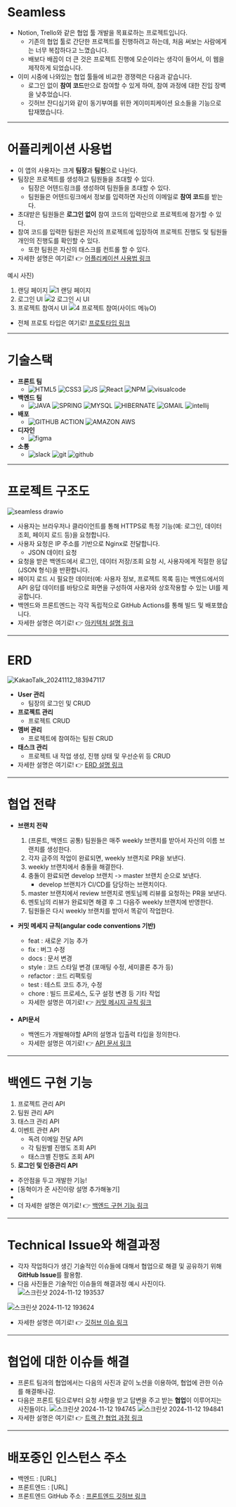 # Seamless
- Notion, Trello와 같은 협업 툴 개발을 목표로하는 프로젝트입니다.
  - 기존의 협업 툴로 간단한 프로젝트를 진행하려고 하는데, 처음 써보는 사람에게는 너무 복잡하다고 느꼈습니다.
  - 배보다 배꼽이 더 큰 것은 프로젝트 진행에 모순이라는 생각이 들어서, 이 웹을 제작하게 되었습니다.
- 이미 시중에 나와있는 협업 툴들에 비교한 경쟁력은 다음과 같습니다.
  - 로그인 없이 **참여 코드**만으로 참여할 수 있게 하여, 참여 과정에 대한 진입 장벽을 낮추었습니다.
  - 깃허브 잔디심기와 같이 동기부여를 위한 게이미피케이션 요소들을 기능으로 탑재했습니다.

---

# 어플리케이션 사용법
- 이 앱의 사용자는 크게 **팀장**과 **팀원**으로 나뉜다.
- 팀장은 프로젝트를 생성하고 팀원들을 초대할 수 있다.
  - 팀장은 어텐드링크를 생성하여 팀원들을 초대할 수 있다.
  - 팀원들은 어텐드링크에서 정보를 입력하면 자신의 이메일로 **참여 코드**를 받는다.
- 초대받은 팀원들은 **로그인 없이** 참여 코드의 입력만으로 프로젝트에 참가할 수 있다.
- 참여 코드를 입력한 팀원은 자신의 프로젝트에 입장하여 프로젝트 진행도 및 팀원들 개인의 진행도를 확인할 수 있다.
  - 또한 팀원은 자신의 태스크를 컨트롤 할 수 있다.
- 자세한 설명은 여기로! 👉 [어플리케이션 사용법 링크](https://github.com/kakao-tech-campus-2nd-step3/Team1_BE/wiki/%EC%96%B4%ED%94%8C%EB%A6%AC%EC%BC%80%EC%9D%B4%EC%85%98-%EC%82%AC%EC%9A%A9%EB%B2%95)

예시 사진)
1. 랜딩 페이지
   ![1  랜딩 페이지](https://github.com/user-attachments/assets/070052c6-333d-49bc-8b6f-b272de5a8a9f)
2. 로그인 UI
   ![2  로그인 시 UI](https://github.com/user-attachments/assets/3d3e342e-7021-46da-8b40-fc1cf864edfc)
3. 프로젝트 참여시 UI
   ![4  프로젝트 참여(사이드 메뉴O)](https://github.com/user-attachments/assets/bf635f6c-299b-4f6c-9c7e-30a763ecd85f)


- 전체 프로토 타입은 여기로! [프로토타입 링크](https://www.figma.com/design/ZhOOxxb7yLfcJORzvXLFjh/%EC%99%80%EC%9D%B4%EC%96%B4%ED%94%84%EB%A0%88%EC%9E%84?node-id=15-7915&node-type=canvas&t=3Nv8MvV08K1XFntC-11)

---

# 기술스택

- **프론트 팀**
  - ![HTML5](https://img.shields.io/badge/HTML5-E34F26?style=for-the-badge&logo=html5&logoColor=white) ![CSS3](https://img.shields.io/badge/CSS3-1572B6?style=for-the-badge&logo=css3&logoColor=white) ![JS](https://img.shields.io/badge/JavaScript-F7DF1E?style=for-the-badge&logo=JavaScript&logoColor=white) ![React](https://img.shields.io/badge/React-20232A?style=for-the-badge&logo=react&logoColor=61DAFB) ![NPM](https://img.shields.io/badge/npm-CB3837?style=for-the-badge&logo=npm&logoColor=white) ![visualcode](https://img.shields.io/badge/Visual_Studio_Code-0078D4?style=for-the-badge&logo=visual)
- **백엔드 팀**
  - ![JAVA](https://img.shields.io/badge/Java-ED8B00?style=for-the-badge&logo=openjdk&logoColor=white) ![SPRING](https://img.shields.io/badge/Spring-6DB33F?style=for-the-badge&logo=spring&logoColor=white) ![MYSQL](https://img.shields.io/badge/MySQL-00000F?style=for-the-badge&logo=mysql&logoColor=white) ![HIBERNATE](https://img.shields.io/badge/Hibernate-59666C?style=for-the-badge&logo=Hibernate&logoColor=white) ![GMAIL](https://img.shields.io/badge/Gmail-D14836?style=for-the-badge&logo=gmail&logoColor=white) ![intellij](https://img.shields.io/badge/IntelliJ_IDEA-000000.svg?style=for-the-badge&logo=intellij-idea&logoColor=white)
- **배포**
  - ![GITHUB ACTION](https://img.shields.io/badge/GitHub_Actions-2088FF?style=for-the-badge&logo=github-actions&logoColor=white) ![AMAZON AWS](https://img.shields.io/badge/Amazon_AWS-232F3E?style=for-the-badge&logo=amazon-aws&logoColor=white)
- **디자인**
  - ![figma](https://img.shields.io/badge/Figma-F24E1E?style=for-the-badge&logo=figma&logoColor=white)
- **소통**
  - ![slack](https://img.shields.io/badge/Slack-4A154B?style=for-the-badge&logo=slack&logoColor=white) ![git](https://img.shields.io/badge/GIT-E44C30?style=for-the-badge&logo=git&logoColor=white) ![github](https://img.shields.io/badge/GitHub-100000?style=for-the-badge&logo=github&logoColor=white)

---

# 프로젝트 구조도

![seamless drawio](https://github.com/user-attachments/assets/2bc76c2c-ac20-4d67-b746-f4fa2b064cec)
- 사용자는 브라우저나 클라이언트를 통해 HTTPS로 특정 기능(예: 로그인, 데이터 조회, 페이지 로드 등)을 요청합니다.
- 사용자 요청은 IP 주소를 기반으로 Nginx로 전달합니다.
  - JSON 데이터 요청
- 요청을 받은 백엔드에서 로그인, 데이터 저장/조회 요청 시, 사용자에게 적절한 응답(JSON 형식)을 반환합니다.
- 페이지 로드 시 필요한 데이터(예: 사용자 정보, 프로젝트 목록 등)는 백엔드에서의 API 응답 데이터를 바탕으로 화면을 구성하여 사용자와 상호작용할 수 있는 UI를 제공합니다.
- 백엔드와 프론트엔드는 각각 독립적으로 GitHub Actions를 통해 빌드 및 배포했습니다.
- 자세한 설명은 여기로! 👉 [아키텍처 설명 링크](https://github.com/kakao-tech-campus-2nd-step3/Team1_BE/wiki/%ED%94%84%EB%A1%9C%EC%A0%9D%ED%8A%B8-%EC%95%84%ED%82%A4%ED%85%8D%EC%B2%98%EC%97%90-%EB%8C%80%ED%95%9C-%EC%9E%90%EC%84%B8%ED%95%9C-%EC%84%A4%EB%AA%85)


---

# ERD

![KakaoTalk_20241112_183947117](https://github.com/user-attachments/assets/fcac1f9b-2f0f-4276-9481-47748648e7bf)


- **User 관리** 
  - 팀장의 로그인 및 CRUD
- **프로젝트 관리**
  - 프로젝트 CRUD 
- **멤버 관리**
  - 프로젝트에 참여하는 팀원 CRUD 
- **태스크 관리**
  - 프로젝트 내 작업 생성, 진행 상태 및 우선순위 등 CRUD
- 자세한 설명은 여기로! 👉 [ERD 설명 링크](https://github.com/kakao-tech-campus-2nd-step3/Team1_BE/wiki/ERD-%EC%84%A4%EB%AA%85)


---

# 협업 전략

- **브랜치 전략**
  1. (프론트, 백엔드 공통) 팀원들은 매주 weekly 브랜치를 받아서 자신의 이름 브랜치를 생성한다.
  2. 각자 금주의 작업이 완료되면, weekly 브랜치로 PR을 보낸다.
  3. weekly 브랜치에서 충돌을 해결한다.
  4. 충돌이 완료되면 develop 브랜치 -> master 브랜치 순으로 보낸다.
     - develop 브랜치가 CI/CD를 담당하는 브랜치이다.
  5. master 브랜치에서 review 브랜치로 멘토님께 리뷰를 요청하는 PR을 보낸다.
  6. 멘토님의 리뷰가 완료되면 해결 후 그 다음주 weekly 브랜치에 반영한다.
  7. 팀원들은 다시 weekly 브랜치를 받아서 똑같이 작업한다.


- **커밋 메세지 규칙(angular code conventions 기반)**
  - feat : 새로운 기능 추가
  - fix : 버그 수정
  - docs : 문서 변경
  - style : 코드 스타일 변경 (포매팅 수정, 세미콜론 추가 등)
  - refactor : 코드 리팩토링
  - test : 테스트 코드 추가, 수정
  - chore : 빌드 프로세스, 도구 설정 변경 등 기타 작업
  - 자세한 설명은 여기로! 👉 [커밋 메시지 규칙 링크](https://quickest-asterisk-75d.notion.site/P2P-d38e691fbcbb4a719274fb91e48f91cd?p=1d0fac986a2e48e5a4152524214084e7&pm=s)


- **API문서**
  - 백엔드가 개발해야할 API의 설명과 입출력 타입을 정의한다.
  - 자세한 설명은 여기로! 👉 [API 문서 링크](https://quickest-asterisk-75d.notion.site/P2P-d38e691fbcbb4a719274fb91e48f91cd?p=905fd6f9a8a140178580b5fd9593e0fe&pm=s)

---

# 백엔드 구현 기능

1. 프로젝트 관리 API
2. 팀원 관리 API
3. 태스크 관리 API
4. 이벤트 관련 API
   - 독려 이메일 전달 API
   - 각 팀원별 진행도 조회 API
   - 태스크별 진행도 조회 API
5. **로그인 및 인증관리 API**
  - 주안점을 두고 개발한 기능!
  - [동혁이가 준 사진이랑 설명 추가해놓기]
  - 
- 더 자세한 설명은 여기로! 👉 [백엔드 구현 기능 링크](https://github.com/kakao-tech-campus-2nd-step3/Team1_BE/wiki/%EB%B0%B1%EC%97%94%EB%93%9C-%EA%B5%AC%ED%98%84-%EA%B8%B0%EB%8A%A5-%EC%83%81%EC%84%B8-%EC%84%A4%EB%AA%85-%ED%8E%98%EC%9D%B4%EC%A7%80)

---

# Technical Issue와 해결과정

- 각자 작업하다가 생긴 기술적인 이슈들에 대해서 협업으로 해결 및 공유하기 위해 **GitHub Issue**를 활용함.
- 다음 사진들은 기술적인 이슈들의 해결과정 예시 사진이다.
![스크린샷 2024-11-12 193537](https://github.com/user-attachments/assets/55fb2544-0547-4e1c-aa99-2deee1541767)

![스크린샷 2024-11-12 193624](https://github.com/user-attachments/assets/16174838-f3db-4161-98f6-54dda06d3e03)
- 자세한 설명은 여기로! 👉 [깃허브 이슈 링크](https://github.com/kakao-tech-campus-2nd-step3/Team1_BE/issues)

---

# 협업에 대한 이슈들 해결 

- 프론트 팀과의 협업에서는 다음의 사진과 같이 노션을 이용하여, 협업에 관한 이슈를 해결해나감.
- 다음은 프론트 팀으로부터 요청 사항을 받고 답변을 주고 받는 **협업**이 이루어지는 사진들이다.
![스크린샷 2024-11-12 194745](https://github.com/user-attachments/assets/c57ea804-562c-4855-bb28-29feaedf55c3)
![스크린샷 2024-11-12 194841](https://github.com/user-attachments/assets/8e61bab5-a27f-4251-a3fa-e51dd098e4f4)
- 자세한 설명은 여기로! 👉 [트랙 간 협업 과정 링크](https://polar-yellowhorn-1cd.notion.site/Swagger-241107-137a2fbcb2b180a0a67cf6906ab83ab8)

---

# 배포중인 인스턴스 주소

- 백엔드 : [URL]
- 프론트엔드 : [URL]
- 프론트엔드 GitHub 주소 : [프론트엔드 깃허브 링크](https://github.com/kakao-tech-campus-2nd-step3/Team1_FE)